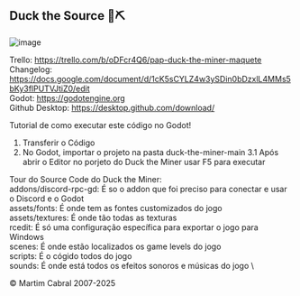 ## Duck the Source 🦆⛏️

![image](https://github.com/user-attachments/assets/34deeaee-70f2-4628-832c-8d091a4ad827)

Trello: https://trello.com/b/oDFcr4Q6/pap-duck-the-miner-maquete \
Changelog: https://docs.google.com/document/d/1cK5sCYLZ4w3ySDin0bDzxlL4MMs5bKy3flPUTVJtiZ0/edit \
Godot: https://godotengine.org \
Github Desktop: https://desktop.github.com/download/

Tutorial de como executar este código no Godot! 
1. Transferir o Código
2. No Godot, importar o projeto na pasta duck-the-miner-main
3.1 Após abrir o Editor no porjeto do Duck the Miner usar F5 para executar

Tour do Source Code do Duck the Miner: \
addons/discord-rpc-gd: É so o addon que foi preciso para conectar e usar o Discord e o Godot \
assets/fonts: É onde tem as fontes customizados do jogo \
assets/textures: É onde tão todas as texturas \
rcedit: É só uma configuração específica para exportar o jogo para Windows \
scenes: É onde estão localizados os game levels do jogo \
scripts: É o cógido todos do jogo \
sounds: É onde está todos os efeitos sonoros e músicas do jogo \

© Martim Cabral 2007-2025
